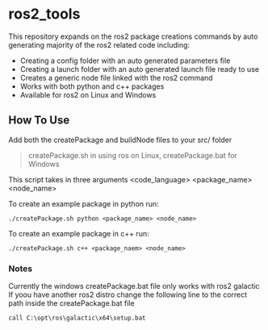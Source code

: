 # ros2_tools

This repository expands on the ros2 package creations commands by auto generating majority of the ros2 related code including:
- Creating a config folder with an auto generated parameters file
- Creating a launch folder with an auto generated launch file ready to use
- Creates a generic node file linked with the ros2 command
- Works with both python and c++ packages
- Available for ros2 on Linux and Windows

## How To Use

Add both the createPackage and buildNode files to your src/ folder 
> createPackage.sh in using ros on Linux, createPackage.bat for Windows

This script takes in three arguments <code_language> <package_name> <node_name>

To create an example package in python run:

```
./createPackage.sh python <package_name> <node_name>
```

To create an example package in c++ run:

```
./createPackage.sh c++ <package_naem> <node_name>
```

### Notes

Currently the windows createPackage.bat file only works with ros2 galactic 
If yoou have another ros2 distro change the following line to the correct path inside the createPackage.bat file

```
call C:\opt\ros\galactic\x64\setup.bat
```
